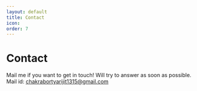 ```yaml
---
layout: default
title: Contact
icon: 
order: 7
---
```


<link rel="stylesheet" href="../academicons-1.9.4/css/academicons.css"/>
<link rel="stylesheet" href="../assets/css/tempCSS.css"/>
<script src="https://kit.fontawesome.com/f3d052e4c8.js" crossorigin="anonymous"></script>


# Contact


Mail me if you want to get in touch! Will try to answer as soon as possible.
<br/>
Mail id: chakrabortyarijit1315@gmail.com